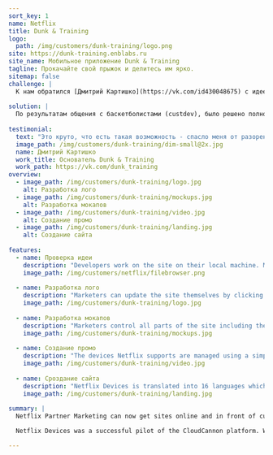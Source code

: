 ```yaml
---
sort_key: 1
name: Netflix
title: Dunk & Training
logo:
  path: /img/customers/dunk-training/logo.png
site: https://dunk-training.enblabs.ru
site_name: Мобильное приложение Dunk & Training
tagline: Прокачайте свой прыжок и делитесь им ярко.
sitemap: false
challenge: |
  К нам обратился [Дмитрий Картишко](https://vk.com/id430048675) с идеей мобильного приложения для iOS, "чтобы можно было в него выкладывать видео по категориям при помощи ссылки с YouTube". По его мнению, такое приложение позволило бы увеличить трафик на его [канал в Youtube](https://www.youtube.com/channel/UCHMTlpTaZZXF6tKJFS13p). 
 
solution: |
  По результатам общения с баскетболистами (custdev), было решено полностью изменить предлагаемые автором ценности, в частности: 1) видео-уроки хорошего качества, 2) персональный план тренировок, 3) ближайщие доступные площадки.
  
testimonial:
  text: "Это круто, что есть такая возможность - спасло меня от разорения. Не знаю даже, что бы я делал, если бы отдал 100к на разработку и все в некуда! Ребятам, спасибо за сервис!!!"
  image_path: /img/customers/dunk-training/dim-small@2x.jpg
  name: Дмитрий Картишко
  work_title: Основатель Dunk & Training
  work_path: https://vk.com/dunk_training
overview:
  - image_path: /img/customers/dunk-training/logo.jpg
    alt: Разработка лого
  - image_path: /img/customers/dunk-training/mockups.jpg
    alt: Разработка мокапов
  - image_path: /img/customers/dunk-training/video.jpg
    alt: Создание промо
  - image_path: /img/customers/dunk-training/landing.jpg
    alt: Создание сайта
    
features:
  - name: Проверка идеи
    description: "Developers work on the site on their local machine. Marketers update in CloudCannon. Everything stays in sync through GitHub. All content/file changes are version controlled and can be rolled back at any time."
    image_path: /img/customers/netflix/filebrowser.png
    
  - name: Разработка лого
    description: "Marketers can update the site themselves by clicking on text to start writing content. Developers define the Editable Regions by adding `class=\"editable\"` to elements in the HTML."
    image_path: /img/customers/dunk-training/logo.jpg
    
  - name: Разработка мокапов
    description: "Marketers control all parts of the site including the page title and sponsorship sections. Developers set up the interface for making these changes by writing simple [Front Matter](https://docs.cloudcannon.com/editing/front-matter/)."
    image_path: /img/customers/dunk-training/mockups.jpg
    
  - name: Создание промо
    description: "The devices Netflix supports are managed using a simple interface. The Developers were able to quickly set up this interface by using [Collections](https://docs.cloudcannon.com/editing/collections/)."
    image_path: /img/customers/dunk-training/video.jpg
    
  - name: Сроздание сайта
    description: "Netflix Devices is translated into 16 languages which all get served from the same Jekyll site. Marketers update the site in English. The Netflix translation team works behind the scenes translating content into the other languages they support."
    image_path: /img/customers/dunk-training/landing.jpg
    
summary: |
  Netflix Partner Marketing can now get sites online and in front of customers faster than has ever been possible.

  Netflix Devices was a successful pilot of the CloudCannon platform. We're currently working with Netflix to roll out more sites in the coming months.

---
```

